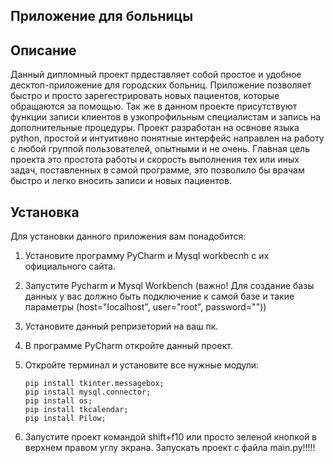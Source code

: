 ## Приложение для больницы


## Описание
	  

Данный дипломный проект прдеставляет собой простое и удобное десктоп-приложение для городских больниц. Приложение позволяет быстро и просто зарегестрировать новых пациентов, которые обращаются за помощью. Так же в данном проекте присутствуют функции записи клиентов в узкопрофильным специалистам и запись на дополнительные процедуры. Проект разработан на освнове языка  python, простой и интуитивно понятные интерфейс направлен на работу с любой группой пользователей, опытными и не очень. Главная цель проекта это простота работы и скорость выполнения тех или иных задач, поставленных  в самой программе, это позволило бы врачам быстро и легко вносить записи и новых пациентов. 

## Установка

Для установки данного приложения вам понадобится:

1. Установите программу PyCharm и Mysql workbecnh с их официального сайта.

2. Запустите Pycharm и Mysql Workbench (важно! Для создание базы данных у вас должно быть подключение к самой базе и такие параметры (host="localhost", user="root", password=""))

3. Установите данный репризеторий на ваш пк.

4. В программе PyCharm откройте данный проект.

5. Откройте терминал и установите все нужные модули:
     ```code
   pip install tkinter.messagebox;
   pip install mysql.connector;
   pip install os;
   pip install tkcalendar;
   pip install Pilow;
   ```

7. Запустите проект командой shift+f10 или просто зеленой кнопкой в верхнем правом углу экрана. Запускать проект с файла main.py!!!!!
